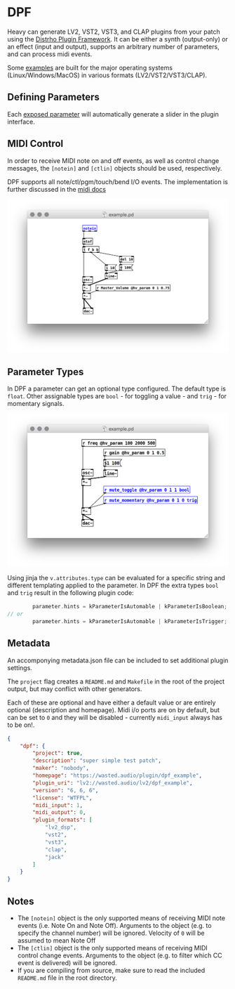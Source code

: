 # DPF

Heavy can generate LV2, VST2, VST3, and CLAP plugins from your patch using the [Distrho Plugin Framework](https://github.com/DISTRHO/DPF). It can be either a synth (output-only) or an effect (input and output), supports an arbitrary number of parameters, and can process midi events.

Some [examples](https://github.com/Wasted-Audio/hvcc-examples-dpf) are built for the major operating systems (Linux/Windows/MacOS) in various formats (LV2/VST2/VST3/CLAP).

## Defining Parameters
Each [exposed parameter](02.getting_started.md#exposing-parameters) will automatically generate a slider in the plugin interface.

## MIDI Control
In order to receive MIDI note on and off events, as well as control change messages, the `[notein]` and `[ctlin]` objects should be used, respectively.

DPF supports all note/ctl/pgm/touch/bend I/O events. The implementation is further discussed in the [midi docs](04.midi.md)

![notein](img/docs_notein.png)

## Parameter Types
In DPF a parameter can get an optional type configured. The default type is `float`. Other assignable types are `bool` - for toggling a value - and `trig` - for momentary signals.

![dpf](img/docs_param_type.png)

Using jinja the `v.attributes.type` can be evaluated for a specific string and different templating applied to the parameter. In DPF the extra types `bool` and `trig` result in the following plugin code:

```c++
        parameter.hints = kParameterIsAutomable | kParameterIsBoolean;
// or
        parameter.hints = kParameterIsAutomable | kParameterIsTrigger;
```

## Metadata

An accomponying metadata.json file can be included to set additional plugin settings.

The `project` flag creates a `README.md` and `Makefile` in the root of the project output, but may conflict with other generators.

Each of these are optional and have either a default value or are entirely optional (description and homepage). Midi i/o ports are on by default, but can be set to `0` and they will be disabled - currently `midi_input` always has to be on!.


```json
{
    "dpf": {
        "project": true,
        "description": "super simple test patch",
        "maker": "nobody",
        "homepage": "https://wasted.audio/plugin/dpf_example",
        "plugin_uri": "lv2://wasted.audio/lv2/dpf_example",
        "version": "6, 6, 6",
        "license": "WTFPL",
        "midi_input": 1,
        "midi_output": 0,
        "plugin_formats": [
            "lv2_dsp",
            "vst2",
            "vst3",
            "clap",
            "jack"
        ]
    }
}
```

## Notes
* The `[notein]` object is the only supported means of receiving MIDI note events (i.e. Note On and Note Off). Arguments to the object (e.g. to specify the channel number) will be ignored. Velocity of `0` will be assumed to mean Note Off
* The `[ctlin]` object is the only supported means of receiving MIDI control change events. Arguments to the object (e.g. to filter which CC event is delivered) will be ignored.
* If you are compiling from source, make sure to read the included `README.md` file in the root directory.
